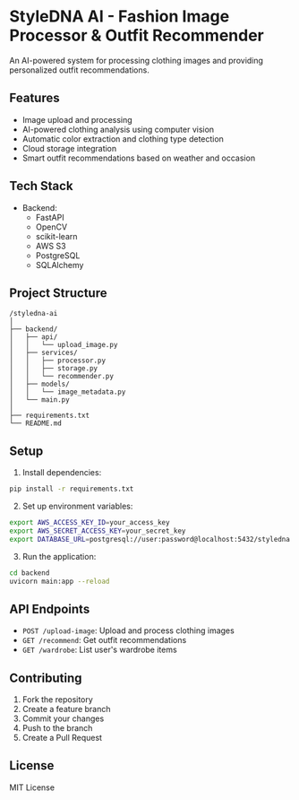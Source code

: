 # StyleDNA AI - Fashion Image Processor & Outfit Recommender

An AI-powered system for processing clothing images and providing personalized outfit recommendations.

## Features

- Image upload and processing
- AI-powered clothing analysis using computer vision
- Automatic color extraction and clothing type detection
- Cloud storage integration
- Smart outfit recommendations based on weather and occasion

## Tech Stack

- Backend:
  - FastAPI
  - OpenCV
  - scikit-learn
  - AWS S3
  - PostgreSQL
  - SQLAlchemy

## Project Structure

```
/styledna-ai
│
├── backend/
│   ├── api/
│   │   └── upload_image.py
│   ├── services/
│   │   ├── processor.py
│   │   ├── storage.py
│   │   └── recommender.py
│   ├── models/
│   │   └── image_metadata.py
│   └── main.py
│
├── requirements.txt
└── README.md
```

## Setup

1. Install dependencies:
```bash
pip install -r requirements.txt
```

2. Set up environment variables:
```bash
export AWS_ACCESS_KEY_ID=your_access_key
export AWS_SECRET_ACCESS_KEY=your_secret_key
export DATABASE_URL=postgresql://user:password@localhost:5432/styledna
```

3. Run the application:
```bash
cd backend
uvicorn main:app --reload
```

## API Endpoints

- `POST /upload-image`: Upload and process clothing images
- `GET /recommend`: Get outfit recommendations
- `GET /wardrobe`: List user's wardrobe items

## Contributing

1. Fork the repository
2. Create a feature branch
3. Commit your changes
4. Push to the branch
5. Create a Pull Request

## License

MIT License 